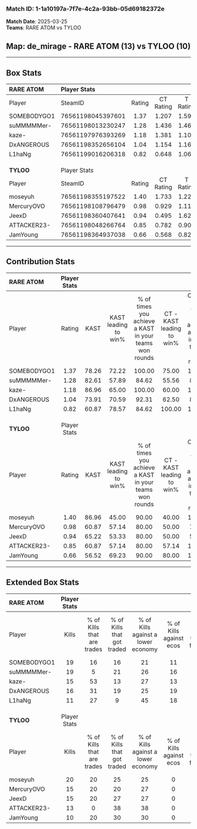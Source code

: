 ### Match ID: 1-1a10197a-7f7e-4c2a-93bb-05d69182372e  
**Match Date**: 2025-03-25  
**Teams**: RARE ATOM vs TYLOO  

## **Map**: de_mirage - RARE ATOM (13) vs TYLOO (10)  
---  

## Box Stats  

| **RARE ATOM** | Player Stats      |        |           |          |       |      |       |         |        |      |     |
| :- | :- | :-: | :-: | :-: | :-: | :-: | :-: | :-: | :-: | :-: | :-: |
| Player        | SteamID           | Rating | CT Rating | T Rating | KAST  | ADR  | Kills | Assists | Deaths | K/D  | HS% |
| SOMEBODYGO1   | 76561198045397601 |  1.37  |   1.207   |  1.596   | 78.26 | 93.3 |  19   |    6    |   13   | 1.46 | 52  |
| suMMMMMer-    | 76561198013230247 |  1.28  |   1.436   |  1.465   | 82.61 | 72.1 |  19   |    4    |   15   | 1.27 | 63  |
| kaze-         | 76561197976393269 |  1.18  |   1.381   |  1.101   | 86.96 | 57.1 |  15   |    3    |   12   | 1.25 | 33  |
| DxANGEROUS    | 76561198352656104 |  1.04  |   1.154   |  1.163   | 73.91 | 70.5 |  16   |    2    |   17   | 0.94 | 37  |
| L1haNg        | 76561199016206318 |  0.82  |   0.648   |  1.067   | 60.87 | 72.5 |  11   |   10    |   16   | 0.69 | 45  |
|               |                   |        |           |          |       |      |       |         |        |      |     |
|               |                   |        |           |          |       |      |       |         |        |      |     |
|               |                   |        |           |          |       |      |       |         |        |      |     |
| **TYLOO**     | Player Stats      |        |           |          |       |      |       |         |        |      |     |
| Player        | SteamID           | Rating | CT Rating | T Rating | KAST  | ADR  | Kills | Assists | Deaths | K/D  | HS% |
| moseyuh       | 76561198355197522 |  1.40  |   1.733   |  1.228   | 86.96 | 87.7 |  20   |    4    |   15   | 1.33 | 50  |
| MercuryOVO    | 76561198108796479 |  0.98  |   0.929   |  1.112   | 60.87 | 84.7 |  15   |    7    |   17   | 0.88 | 73  |
| JeexD         | 76561198360407641 |  0.94  |   0.495   |  1.625   | 65.22 | 66.0 |  15   |    6    |   17   | 0.88 | 40  |
| ATTACKER23-   | 76561198048266764 |  0.85  |   0.782   |  0.907   | 60.87 | 66.6 |  13   |    2    |   16   | 0.81 | 61  |
| JamYoung      | 76561198364937038 |  0.66  |   0.568   |  0.824   | 56.52 | 41.0 |  10   |    5    |   15   | 0.67 | 80  |
---  

## Contribution Stats  

| **RARE ATOM** | Player Stats |       |                      |                                                        |                           |                                                             |                          |                                                            |
| :- | :-: | :-: | :-: | :-: | :-: | :-: | :-: | :-: |
| Player        |    Rating    | KAST  | KAST leading to win% | % of times you achieve a KAST in your teams won rounds | CT - KAST leading to win% | CT - % of times you achieve a KAST in your teams won rounds | T - KAST leading to win% | T - % of times you achieve a KAST in your teams won rounds |
| SOMEBODYGO1   |     1.37     | 78.26 |        72.22         |                         100.00                         |           75.00           |                           100.00                            |          70.00           |                           100.00                           |
| suMMMMMer-    |     1.28     | 82.61 |        57.89         |                         84.62                          |           55.56           |                            83.33                            |          60.00           |                           85.71                            |
| kaze-         |     1.18     | 86.96 |        65.00         |                         100.00                         |           60.00           |                           100.00                            |          70.00           |                           100.00                           |
| DxANGEROUS    |     1.04     | 73.91 |        70.59         |                         92.31                          |           62.50           |                            83.33                            |          77.78           |                           100.00                           |
| L1haNg        |     0.82     | 60.87 |        78.57         |                         84.62                          |          100.00           |                           100.00                            |          62.50           |                           71.43                            |
|               |              |       |                      |                                                        |                           |                                                             |                          |                                                            |
|               |              |       |                      |                                                        |                           |                                                             |                          |                                                            |
|               |              |       |                      |                                                        |                           |                                                             |                          |                                                            |
| **TYLOO**     | Player Stats |       |                      |                                                        |                           |                                                             |                          |                                                            |
| Player        |    Rating    | KAST  | KAST leading to win% | % of times you achieve a KAST in your teams won rounds | CT - KAST leading to win% | CT - % of times you achieve a KAST in your teams won rounds | T - KAST leading to win% | T - % of times you achieve a KAST in your teams won rounds |
| moseyuh       |     1.40     | 86.96 |        45.00         |                         90.00                          |           40.00           |                           100.00                            |          50.00           |                           83.33                            |
| MercuryOVO    |     0.98     | 60.87 |        57.14         |                         80.00                          |           50.00           |                            75.00                            |          62.50           |                           83.33                            |
| JeexD         |     0.94     | 65.22 |        53.33         |                         80.00                          |           50.00           |                            50.00                            |          54.55           |                           100.00                           |
| ATTACKER23-   |     0.85     | 60.87 |        57.14         |                         80.00                          |           57.14           |                           100.00                            |          57.14           |                           66.67                            |
| JamYoung      |     0.66     | 56.52 |        69.23         |                         90.00                          |           80.00           |                           100.00                            |          62.50           |                           83.33                            |
---  

## Extended Box Stats  

| **RARE ATOM** | Player Stats |                            |                            |                                    |                         |                              |                                 |        |                             |                                     |                          |                               |                            |
| :- | :-: | :-: | :-: | :-: | :-: | :-: | :-: | :-: | :-: | :-: | :-: | :-: | :-: |
| Player        |    Kills     | % of Kills that are trades | % of Kills that got traded | % of Kills against a lower economy | % of Kills against ecos | % of Kills that are flawless | % of Kills that are close duels | Deaths | % of Deaths that get traded | % of Deaths against a lower economy | % of Deaths against ecos | % of Deaths that are flawless | % of Deaths that are close |
| SOMEBODYGO1   |      19      |             16             |             16             |                 21                 |           11            |              74              |                5                |   13   |             15              |                  0                  |            0             |              77               |             23             |
| suMMMMMer-    |      19      |             5              |             21             |                 26                 |           16            |              63              |                5                |   15   |             47              |                  7                  |            0             |              73               |             13             |
| kaze-         |      15      |             53             |             13             |                 27                 |           13            |              87              |                0                |   12   |             33              |                  8                  |            8             |              100              |             0              |
| DxANGEROUS    |      16      |             31             |             19             |                 25                 |           19            |              75              |                6                |   17   |             35              |                 18                  |            6             |              82               |             6              |
| L1haNg        |      11      |             27             |             9              |                 45                 |           18            |              73              |                9                |   16   |              6              |                  6                  |            6             |              56               |             6              |
|               |              |                            |                            |                                    |                         |                              |                                 |        |                             |                                     |                          |                               |                            |
|               |              |                            |                            |                                    |                         |                              |                                 |        |                             |                                     |                          |                               |                            |
|               |              |                            |                            |                                    |                         |                              |                                 |        |                             |                                     |                          |                               |                            |
| **TYLOO**     | Player Stats |                            |                            |                                    |                         |                              |                                 |        |                             |                                     |                          |                               |                            |
| Player        |    Kills     | % of Kills that are trades | % of Kills that got traded | % of Kills against a lower economy | % of Kills against ecos | % of Kills that are flawless | % of Kills that are close duels | Deaths | % of Deaths that get traded | % of Deaths against a lower economy | % of Deaths against ecos | % of Deaths that are flawless | % of Deaths that are close |
| moseyuh       |      20      |             20             |             25             |                 25                 |            0            |              65              |               15                |   15   |             20              |                 27                  |            0             |              80               |             7              |
| MercuryOVO    |      15      |             20             |             20             |                 27                 |            0            |              67              |                7                |   17   |             12              |                 24                  |            0             |              71               |             6              |
| JeexD         |      15      |             20             |             27             |                 27                 |            0            |              73              |                7                |   17   |             35              |                 18                  |            0             |              76               |             6              |
| ATTACKER23-   |      13      |             0              |             38             |                 38                 |            0            |              69              |               15                |   16   |              0              |                 19                  |            0             |              69               |             6              |
| JamYoung      |      10      |             20             |             30             |                 30                 |            0            |             100              |                0                |   15   |             13              |                 20                  |            0             |              73               |             0              |

